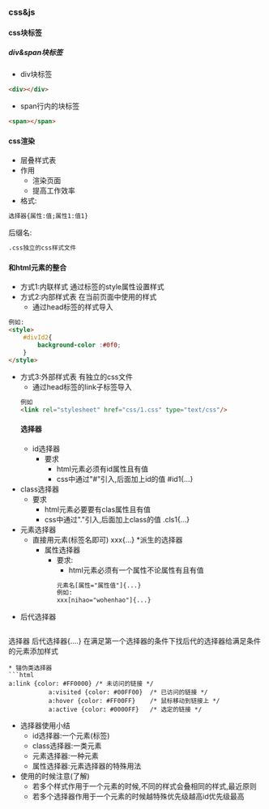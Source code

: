 ### css&js
#### css块标签
##### div&span块标签
* div块标签
```html
<div></div>
```
* span行内的块标签
```html
<span></span>
```
#### css渲染
* 层叠样式表
* 作用
  * 渲染页面
  * 提高工作效率
* 格式:
```html
选择器{属性:值;属性1:值1}
```
后缀名:
```html
.css独立的css样式文件
```
#### 和html元素的整合
* 方式1:内联样式 通过标签的style属性设置样式
* 方式2:内部样式表 在当前页面中使用的样式
    * 通过head标签的样式导入
```html
例如:
<style>
    #divId2{
        background-color :#0f0;
    }
</style>
```
* 方式3:外部样式表 有独立的css文件
  * 通过head标签的link子标签导入
  ```html
  例如
  <link rel="stylesheet" href="css/1.css" type="text/css"/>
  ```
  #### 选择器
  * id选择器
    * 要求
      * html元素必须有id属性且有值<xxx id="id1"></xxx>
      * css中通过"#"引入,后面加上id的值 #id1{...}
* class选择器
    * 要求
      * html元素必要要有clas属性且有值<xxx class="cls1"/>
      * css中通过"."引入,后面加上class的值 .cls1{...} 
* 元素选择器
  * 直接用元素(标签名即可)  xxx{...}
*派生的选择器
    * 属性选择器
      * 要求:
        * html元素必须有一个属性不论属性有且有值<xxx nihao = "wohenhao">
        ```html
        元素名[属性="属性值"]{...}
        例如:
        xxx[nihao="wohenhao"]{...}
        ```
* 后代选择器
  ```html
选择器 后代选择器{....}
在满足第一个选择器的条件下找后代的选择器给满足条件的元素添加样式
 ```
 * 锚伪类选择器
```html
a:link {color: #FF0000}	/* 未访问的链接 */
			a:visited {color: #00FF00}	/* 已访问的链接 */
			a:hover {color: #FF00FF}	/* 鼠标移动到链接上 */
			a:active {color: #0000FF}	/* 选定的链接 */
```
* 选择器使用小结
  * id选择器:一个元素(标签)
  * class选择器:一类元素
  * 元素选择器:一种元素
  * 属性选择器:元素选择器的特殊用法
* 使用的时候注意(了解)
  * 若多个样式作用于一个元素的时候,不同的样式会叠相同的样式,最近原则
  * 若多个选择器作用于一个元素的时候越特殊优先级越高id优先级最高
